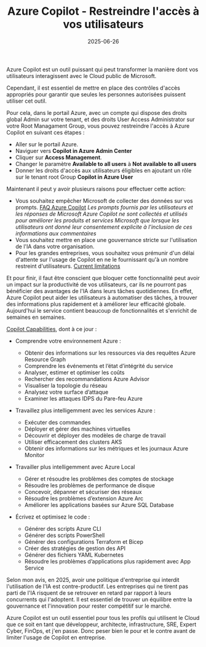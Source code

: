 ﻿---
layout: post
title: Azure Copilot - Restreindre l'accès à vos utilisateurs
date: 2025-06-26
categories: [ "Azure", "Copilot" ]
githubcommentIdtoreplace: 
---


Azure Copilot est un outil puissant qui peut transformer la manière dont vos utilisateurs interagissent avec le Cloud public de Microsoft.

Cependant, il est essentiel de mettre en place des contrôles d'accès appropriés pour garantir que seules les personnes autorisées puissent utiliser cet outil.

Pour cela, dans le portail Azure, avec un compte qui dispose des droits global Admin sur votre tenant, et des droits User Access Administrator sur votre Root Managament Group, vous pouvez restreindre l'accès à Azure Copilot en suivant ces étapes :

- Aller sur le portail Azure.
- Naviguer vers **Copilot in Azure Admin Center**
- Cliquer sur **Access Management**.
- Changer le paramètre **Available to all users** à **Not available to all users**
- Donner les droits d'accès aux utilisateurs éligibles en ajoutant un rôle sur le tenant root Group **Copilot in Azure User**

Maintenant il peut y avoir plusieurs raisons pour effectuer cette action:

- Vous souhaitez empêcher Microsoft de collecter des données sur vos prompts. [FAQ Azure Copilot](https://learn.microsoft.com/en-us/azure/copilot/responsible-ai-faq?WT.mc_id=AZ-MVP-4039694#what-data-does-microsoft-copilot-in-azure-collect) _Les prompts fournis par les utilisateurs et les réponses de Microsoft Azure Copilot ne sont collectés et utilisés pour améliorer les produits et services Microsoft que lorsque les utilisateurs ont donné leur consentement explicite à l’inclusion de ces informations aux commentaires_
- Vous souhaitez mettre en place une gouvernance stricte sur l'utilisation de l'IA dans votre organisation.
- Pour les grandes entreprises, vous souhaitez vous prémunir d'un délai d'attente sur l'usage de Copilot en ne le fournissant qu'à un nombre restreint d'utilisateurs. [Current limitations](https://learn.microsoft.com/en-us/azure/copilot/capabilities?WT.mc_id=AZ-MVP-4039694#current-limitations)

Et pour finir, il faut être conscient que bloquer cette fonctionnalité peut avoir un impact sur la productivité de vos utilisateurs, car ils ne pourront pas bénéficier des avantages de l'IA dans leurs tâches quotidiennes.
En effet, Azure Copilot peut aider les utilisateurs à automatiser des tâches, à trouver des informations plus rapidement et à améliorer leur efficacité globale. Aujourd'hui le service contient beaucoup de fonctionnalités et s'enrichit de semaines en semaines.

[Copilot Capabilities](https://learn.microsoft.com/en-us/azure/copilot/capabilities?WT.mc_id=AZ-MVP-4039694#perform-tasks), dont à ce jour :

- Comprendre votre environnement Azure :

    - Obtenir des informations sur les ressources via des requêtes Azure Resource Graph
    - Comprendre les événements et l’état d’intégrité du service
    - Analyser, estimer et optimiser les coûts
    - Rechercher des recommandations Azure Advisor
    - Visualiser la topologie du réseau
    - Analysez votre surface d’attaque
    - Examiner les attaques IDPS du Pare-feu Azure

- Travaillez plus intelligemment avec les services Azure :

    - Exécuter des commandes
    - Déployer et gérer des machines virtuelles
    - Découvrir et déployer des modèles de charge de travail
    - Utiliser efficacement des clusters AKS
    - Obtenir des informations sur les métriques et les journaux Azure Monitor

- Travailler plus intelligemment avec Azure Local
    
    - Gérer et résoudre les problèmes des comptes de stockage
    - Résoudre les problèmes de performance de disque
    - Concevoir, dépanner et sécuriser des réseaux
    - Résoudre les problèmes d’extension Azure Arc
    - Améliorer les applications basées sur Azure SQL Database

- Écrivez et optimisez le code :

    - Générer des scripts Azure CLI
    - Générer des scripts PowerShell
    - Générer des configurations Terraform et Bicep
    - Créer des stratégies de gestion des API
    - Générer des fichiers YAML Kubernetes
    - Résoudre les problèmes d’applications plus rapidement avec App Service

Selon mon avis, en 2025, avoir une politique d'entreprise qui interdit l'utilisation de l'IA est contre-productif. Les entreprises qui ne tirent pas parti de l'IA risquent de se retrouver en retard par rapport à leurs concurrents qui l'adoptent. Il est essentiel de trouver un équilibre entre la gouvernance et l'innovation pour rester compétitif sur le marché.

Azure Copilot est un outil essentiel pour tous les profils qui utilisent le Cloud que ce soit en tant que développeur, architecte, infrastructure, SRE, Expert Cyber, FinOps, et j'en passe. Donc peser bien le pour et le contre avant de limiter l'usage de Copilot en entreprise.
